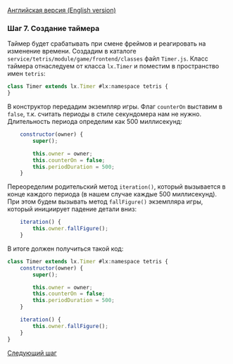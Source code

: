 [Английская версия (English version)](https://github.com/epicoon/lx-doc-articles/blob/master/en/app-dev/expl1/7_Timer.md)

### Шаг 7. Создание таймера

Таймер будет срабатывать при смене фреймов и реагировать на изменение времени. Создадим в каталоге `service/tetris/module/game/frontend/classes` файл `Timer.js`. Класс таймера отнаследуем от класса `lx.Timer` и поместим в пространство имен `tetris`:
```js
class Timer extends lx.Timer #lx:namespace tetris {
}
```

В конструктор передадим экземпляр игры. Флаг `counterOn` выставим в `false`, т.к. считать периоды в стиле секундомера нам не нужно. Длительность периода определим как 500 миллисекунд:
```js
	constructor(owner) {
		super();

		this.owner = owner;
		this.counterOn = false;
		this.periodDuration = 500;
	}
```

Переоределим родительский метод `iteration()`, который вызывается в конце каждого периода (в нашем случае каждые 500 миллисекунд). При этом будем вызывать метод `fallFigure()` экземпляра игры, который инициирует падение детали вниз:
```js
	iteration() {
		this.owner.fallFigure();
	}
```

В итоге должен получиться такой код:
```js
class Timer extends lx.Timer #lx:namespace tetris {
	constructor(owner) {
		super();

		this.owner = owner;
		this.counterOn = false;
		this.periodDuration = 500;
	}

	iteration() {
		this.owner.fallFigure();
	}
}

```

[Следующий шаг](https://github.com/epicoon/lx-doc-articles/blob/master/ru/app-dev/expl1/8_Game.md)
